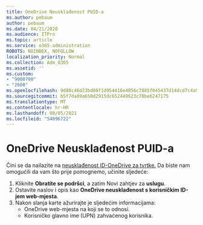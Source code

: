```yaml
---
title: OneDrive Neusklađenost PUID-a
ms.author: pebaum
author: pebaum
ms.date: 04/21/2020
ms.audience: ITPro
ms.topic: article
ms.service: o365-administration
ROBOTS: NOINDEX, NOFOLLOW
localization_priority: Normal
ms.collection: Adm_O365
ms.assetid: ''
ms.custom:
- "9000700"
- "2600"
ms.openlocfilehash: 9d88c46d23bd08f1d954416e4856c7885f045437d14dcd7c4a9c25f0b1288b8f
ms.sourcegitcommit: b5f7da89a650d2915dc652449623c78be6247175
ms.translationtype: MT
ms.contentlocale: hr-HR
ms.lasthandoff: 08/05/2021
ms.locfileid: "54096722"
---
```

# <a name="onedrive-puid-mismatch"></a>OneDrive Neusklađenost PUID-a

Čini se da nailazite na [neusklađenost ID-OneDrive za tvrtke.](https://docs.microsoft.com/sharepoint/troubleshoot/administration/access-denied-or-need-permission-error-sharepoint-online-or-onedrive-for-business#when-accessing-a-onedrive-site) Da biste nam omogućili da vam što prije pomognemo, učinite sljedeće:

1. Kliknite  **Obratite se podršci**, a zatim Novi zahtjev za  **uslugu**.
2. Ostavite naslov i opis kao **OneDrive neusklađenost s korisničkim ID-jem web-mjesta**.
3. Nakon slanja karte ažurirajte je sljedećim informacijama:
    - OneDrive web-mjesta na koji se to odnosi.
    - Korisničko glavno ime (UPN) zahvaćenog korisnika.
